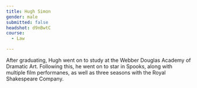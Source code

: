 ```yaml
---
title: Hugh Simon
gender: male
submitted: false
headshot: d9nBwtC
course:
  - Law

---
```


After graduating, Hugh went on to study at the Webber Douglas Academy of Dramatic Art. Following this, he went on to star in Spooks, along with multiple film performanes, as well as three seasons with the Royal Shakespeare Company.